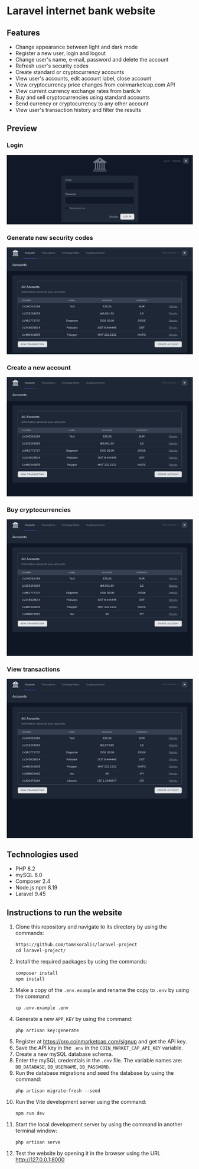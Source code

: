 # Laravel internet bank website

## Features

- Change appearance between light and dark mode
- Register a new user, login and logout
- Change user's name, e-mail, password and delete the account
- Refresh user's security codes
- Create standard or cryptocurrency accounts
- View user's accounts, edit account label, close account
- View cryptocurrency price changes from coinmarketcap.com API
- View current currency exchange rates from bank.lv
- Buy and sell cryptocurrencies using standard accounts
- Send currency or cryptocurrency to any other account
- View user's transaction history and filter the results

## Preview

### Login

![login](pictures/1login.png)

### Generate new security codes

![login](pictures/2security.gif)

### Create a new account

![login](pictures/3account.gif)

### Buy cryptocurrencies

![login](pictures/4crypto.gif)

### View transactions

![login](pictures/5transactions.gif)

## Technologies used

- PHP 8.2
- mySQL 8.0
- Composer 2.4
- Node.js npm 8.19
- Laravel 9.45

## Instructions to run the website

1. Clone this repository and navigate to its directory by using the commands:
    ```
    https://github.com/tomskoralis/laravel-project
    cd laravel-project/
    ```
2. Install the required packages by using the commands:
    ```
    composer install
    npm install
    ```
3. Make a copy of the `.env.example` and rename the copy to `.env` by using the command:
    ```
    cp .env.example .env
    ```
4. Generate a new `APP_KEY` by using the command:
    ```
    php artisan key:generate
    ```
5. Register at https://pro.coinmarketcap.com/signup and get the API key.
6. Save the API key in the `.env` in the `COIN_MARKET_CAP_API_KEY` variable.
7. Create a new mySQL database schema.
8. Enter the mySQL credentials in the `.env` file. The variable names are: `DB_DATABASE`, `DB_USERNAME`, `DB_PASSWORD`.
9. Run the database migrations and seed the database by using the command:
    ```
    php artisan migrate:fresh --seed
    ```
10. Run the Vite development server using the command:
    ```
    npm run dev
    ```
11. Start the local development server by using the command in another terminal window:
    ```
    php artisan serve
    ```
12. Test the website by opening it in the browser using the URL http://127.0.0.1:8000
